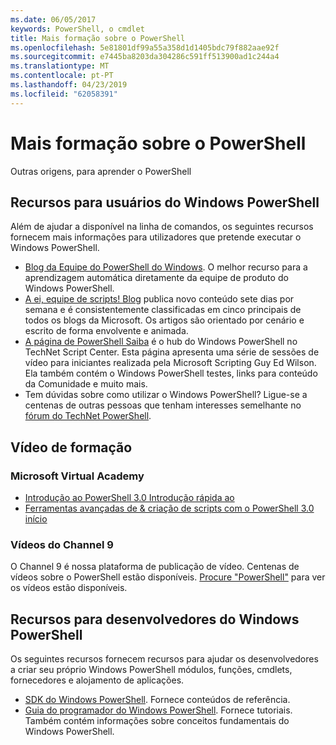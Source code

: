 ```yaml
---
ms.date: 06/05/2017
keywords: PowerShell, o cmdlet
title: Mais formação sobre o PowerShell
ms.openlocfilehash: 5e81801df99a55a358d1d1405bdc79f882aae92f
ms.sourcegitcommit: e7445ba8203da304286c591ff513900ad1c244a4
ms.translationtype: MT
ms.contentlocale: pt-PT
ms.lasthandoff: 04/23/2019
ms.locfileid: "62058391"
---
```

# <a name="more-powershell-learning"></a>Mais formação sobre o PowerShell

Outras origens, para aprender o PowerShell

## <a name="resources-for-windows-powershell-users"></a>Recursos para usuários do Windows PowerShell

Além de ajudar a disponível na linha de comandos, os seguintes recursos fornecem mais informações para utilizadores que pretende executar o Windows PowerShell.

- [Blog da Equipe do PowerShell do Windows](https://blogs.msdn.microsoft.com/powershell/). O melhor recurso para a aprendizagem automática diretamente da equipe de produto do Windows PowerShell.
- [A ei, equipe de scripts! Blog](https://blogs.technet.microsoft.com/heyscriptingguy/) publica novo conteúdo sete dias por semana e é consistentemente classificadas em cinco principais de todos os blogs da Microsoft. Os artigos são orientado por cenário e escrito de forma envolvente e animada.
- [A página de PowerShell Saiba](https://blogs.technet.microsoft.com/heyscriptingguy/2015/01/04/weekend-scripter-the-best-ways-to-learn-powershell/) é o hub do Windows PowerShell no TechNet Script Center. Esta página apresenta uma série de sessões de vídeo para iniciantes realizada pela Microsoft Scripting Guy Ed Wilson. Ela também contém o Windows PowerShell testes, links para conteúdo da Comunidade e muito mais.
- Tem dúvidas sobre como utilizar o Windows PowerShell? Ligue-se a centenas de outras pessoas que tenham interesses semelhante no [fórum do TechNet PowerShell](https://social.technet.microsoft.com/Forums/home?forum=winserverpowershell).

## <a name="video-training"></a>Vídeo de formação

### <a name="microsoft-virtual-academy"></a>Microsoft Virtual Academy

- [Introdução ao PowerShell 3.0 Introdução rápida ao](https://mva.microsoft.com/en-US/training-courses/getting-started-with-powershell-30-jump-start-8276)
- [Ferramentas avançadas de & criação de scripts com o PowerShell 3.0 início](https://mva.microsoft.com/en-US/training-courses/advanced-tools-scripting-with-powershell-30-jump-start-8277)

### <a name="channel-9-videos"></a>Vídeos do Channel 9

O Channel 9 é nossa plataforma de publicação de vídeo. Centenas de vídeos sobre o PowerShell estão disponíveis. [Procure "PowerShell"](https://channel9.msdn.com/Search?term=PowerShell&sortBy=top-rated) para ver os vídeos estão disponíveis.

## <a name="resources-for-windows-powershell-developers"></a>Recursos para desenvolvedores do Windows PowerShell

Os seguintes recursos fornecem recursos para ajudar os desenvolvedores a criar seu próprio Windows PowerShell módulos, funções, cmdlets, fornecedores e alojamento de aplicações.

- [SDK do Windows PowerShell](https://go.microsoft.com/fwlink/p/?LinkID=89595). Fornece conteúdos de referência.
- [Guia do programador do Windows PowerShell](https://go.microsoft.com/fwlink/p/?LinkID=89596). Fornece tutoriais. Também contém informações sobre conceitos fundamentais do Windows PowerShell.
